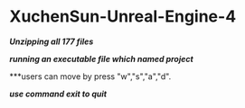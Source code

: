 # XuchenSun-Unreal-Engine-4

***Unzipping all 177 files***

***running an executable file which named project*** 

***users can move by press "w","s","a","d".

***use command exit to quit***

